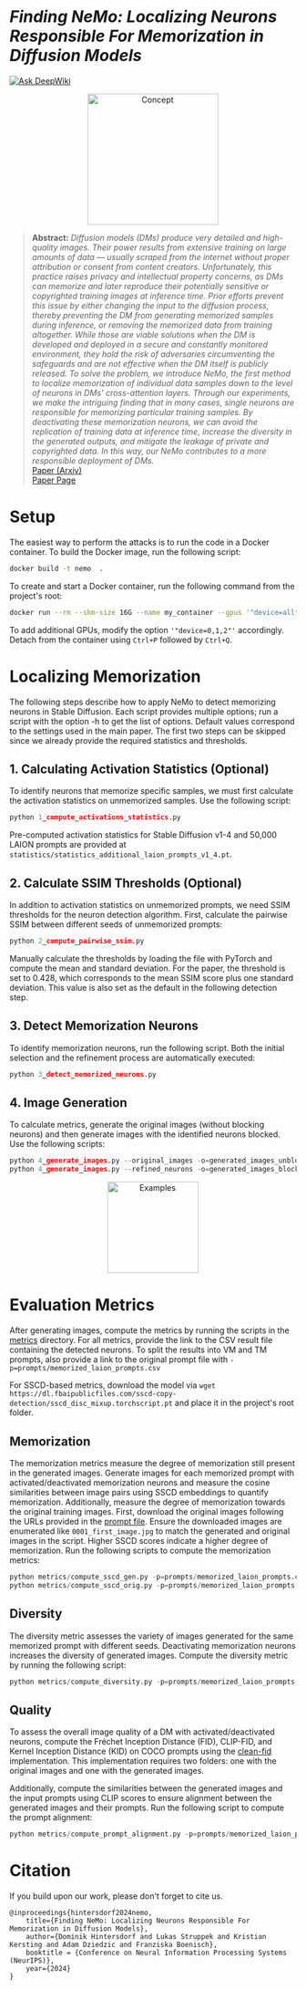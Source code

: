 # _Finding NeMo: Localizing Neurons Responsible For Memorization in Diffusion Models_
[![Ask DeepWiki](https://deepwiki.com/badge.svg)](https://deepwiki.com/ml-research/localizing_memorization_in_diffusion_models)
  <center>
  <img src="images/concept.jpg" alt="Concept"  height=230>
  </center>

> **Abstract:**
> *Diffusion models (DMs) produce very detailed and high-quality images. Their power results from extensive training on large amounts of data — usually scraped from the internet without proper attribution or consent from content creators.  Unfortunately, this practice raises privacy and intellectual property concerns, as DMs can memorize and later reproduce their potentially sensitive or copyrighted training images at inference time. Prior efforts prevent this issue by either changing the input to the diffusion process, thereby preventing the DM from generating memorized samples during inference, or removing the memorized data from training altogether. While those are viable solutions when the DM is developed and deployed in a secure and constantly monitored environment, they hold the risk of adversaries circumventing the safeguards and are not effective when the DM itself is publicly released. To solve the problem, we introduce NeMo, the first method to localize memorization of individual data samples down to the level of neurons in DMs' cross-attention layers. Through our experiments, we make the intriguing finding that in many cases, single neurons are responsible for memorizing particular training samples. By deactivating these memorization neurons, we can avoid the replication of training data at inference time, increase the diversity in the generated outputs, and mitigate the leakage of private and copyrighted data. In this way, our NeMo contributes to a more responsible deployment of DMs.*  
[Paper (Arxiv)](https://arxiv.org/abs/2406.02366)  
[Paper Page](https://ml-research.github.io/localizing_memorization_in_diffusion_models/)  

# Setup

The easiest way to perform the attacks is to run the code in a Docker container. To build the Docker image, run the following script:
```bash
docker build -t nemo  .
```

To create and start a Docker container, run the following command from the project's root:
```bash
docker run --rm --shm-size 16G --name my_container --gpus '"device=all"' -v $(pwd):/workspace -it nemo bash
```
To add additional GPUs, modify the option ```'"device=0,1,2"'``` accordingly. Detach from the container using ```Ctrl+P``` followed by ```Ctrl+Q```.

# Localizing Memorization
The following steps describe how to apply NeMo to detect memorizing neurons in Stable Diffusion. Each script provides multiple options; run a script with the option -h to get the list of options. Default values correspond to the settings used in the main paper. The first two steps can be skipped since we already provide the required statistics and thresholds.

## 1. Calculating Activation Statistics (Optional)
To identify neurons that memorize specific samples, we must first calculate the activation statistics on unmemorized samples. Use the following script:
```python 
python 1_compute_activations_statistics.py
```
Pre-computed activation statistics for Stable Diffusion v1-4 and 50,000 LAION prompts are provided at ```statistics/statistics_additional_laion_prompts_v1_4.pt```.

## 2. Calculate SSIM Thresholds (Optional)
In addition to activation statistics on unmemorized prompts, we need SSIM thresholds for the neuron detection algorithm. First, calculate the pairwise SSIM between different seeds of unmemorized prompts:
```python
python 2_compute_pairwise_ssim.py
```

Manually calculate the thresholds by loading the file with PyTorch and compute the mean and standard deviation. For the paper, the threshold is set to $0.428$, which corresponds to the mean SSIM score plus one standard deviation. This value is also set as the default in the following detection step.

## 3. Detect Memorization Neurons
To identify memorization neurons, run the following script. Both the initial selection and the refinement process are automatically executed:

```python
python 3_detect_memorized_neurons.py
```

## 4. Image Generation
To calculate metrics, generate the original images (without blocking neurons) and then generate images with the identified neurons blocked. Use the following scripts:

```python
python 4_generate_images.py --original_images -o=generated_images_unblocked
python 4_generate_images.py --refined_neurons -o=generated_images_blocked
```

  <center>
  <img src="images/examples.png" alt="Examples"  height=160>
  </center>

# Evaluation Metrics

After generating images, compute the metrics by running the scripts in the [metrics](metrics) directory. For all metrics, provide the link to the CSV result file containing the detected neurons. To split the results into VM and TM prompts, also provide a link to the original prompt file with ```-p=prompts/memorized_laion_prompts.csv```

For SSCD-based metrics, download the model via ```wget https://dl.fbaipublicfiles.com/sscd-copy-detection/sscd_disc_mixup.torchscript.pt``` and place it in the project's root folder.

## Memorization
The memorization metrics measure the degree of memorization still present in the generated images. Generate images for each memorized prompt with activated/deactivated memorization neurons and measure the cosine similarities between image pairs using SSCD embeddings to quantify memorization. Additionally, measure the degree of memorization towards the original training images. First, download the original images following the URLs provided in the [prompt file](prompts/memorized_laion_prompts.csv). Ensure the downloaded images are enumerated like ```0001_first_image.jpg``` to match the generated and original images in the script. Higher SSCD scores indicate a higher degree of memorization. Run the following scripts to compute the memorization metrics:

```python
python metrics/compute_sscd_gen.py -p=prompts/memorized_laion_prompts.csv -f=generated_images_blocked -r=generated_images_unblocked
python metrics/compute_sscd_orig.py -p=prompts/memorized_laion_prompts.csv -f=generated_images_blocked -r=original_images
```

## Diversity
The diversity metric assesses the variety of images generated for the same memorized prompt with different seeds. Deactivating memorization neurons increases the diversity of generated images. Compute the diversity metric by running the following script:
```python
python metrics/compute_diversity.py -p=prompts/memorized_laion_prompts.csv -f=generated_images_blocked
```

## Quality
To assess the overall image quality of a DM with activated/deactivated neurons, compute the Fréchet Inception Distance (FID), CLIP-FID, and Kernel Inception Distance (KID) on COCO prompts using the [clean-fid](https://github.com/GaParmar/clean-fid) implementation. This implementation requires two folders: one with the original images and one with the generated images. 

Additionally, compute the similarities between the generated images and the input prompts using CLIP scores to ensure alignment between the generated images and their prompts. Run the following script to compute the prompt alignment:

```python
python metrics/compute_prompt_alignment.py -p=prompts/memorized_laion_prompts.csv -f=generated_images_blocked
```

# Citation
If you build upon our work, please don't forget to cite us.
```
@inproceedings{hintersdorf2024nemo,
    title={Finding NeMo: Localizing Neurons Responsible For Memorization in Diffusion Models},
    author={Dominik Hintersdorf and Lukas Struppek and Kristian Kersting and Adam Dziedzic and Franziska Boenisch},
    booktitle = {Conference on Neural Information Processing Systems (NeurIPS)},
    year={2024}
}
